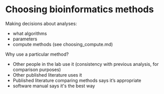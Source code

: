 # Choosing bioinformatics methods 

Making decisions about analyses: 
- what algorithms
- parameters
- compute methods (see choosing_compute.md)

Why use a particular method? 
- Other people in the lab use it (consistency with previous analysis, for comparison purposes) 
- Other published literature uses it 
- Published literature comparing methods says it’s appropriate 
- software manual says it's the best way
